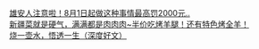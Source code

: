  
[雄安人注意啦！8月1日起做这种事情最高罚2000元..](http://www.dianyue.me/archives/763/c2eojaw7qbsih2u7/)  
[新疆菜就是硬气，满满都是肉肉肉~半价吃烤羊腿！还有特色烤全羊！](http://www.dianyue.me/archives/977/q6kumwsizaedhdvi/)  
[烧一壶水，悟透一生（深度好文）](http://www.dianyue.me/archives/601/njl92zzbw3owm5wl/)